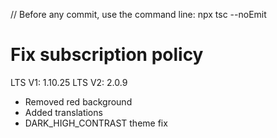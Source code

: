 // Before any commit, use the command line: npx tsc --noEmit

# Fix subscription policy

LTS V1: 1.10.25
LTS V2: 2.0.9

- Removed red background
- Added translations
- DARK_HIGH_CONTRAST theme fix